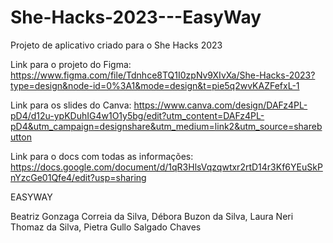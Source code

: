 # She-Hacks-2023---EasyWay
Projeto de aplicativo criado para o She Hacks 2023

Link para o projeto do Figma:
https://www.figma.com/file/Tdnhce8TQ1I0zpNv9XIvXa/She-Hacks-2023?type=design&node-id=0%3A1&mode=design&t=pie5q2wvKAZFefxL-1

Link para os slides do Canva:
https://www.canva.com/design/DAFz4PL-pD4/d12u-ypKDuhIG4w1O1y5bg/edit?utm_content=DAFz4PL-pD4&utm_campaign=designshare&utm_medium=link2&utm_source=sharebutton

Link para o docs com todas as informações:
https://docs.google.com/document/d/1qR3HlsVqzqwtxr2rtD14r3Kf6YEuSkPnYzcGe01Qfe4/edit?usp=sharing

EASYWAY

Beatriz Gonzaga Correia da Silva,
Débora Buzon da Silva,
Laura Neri Thomaz da Silva,
Pietra Gullo Salgado Chaves
